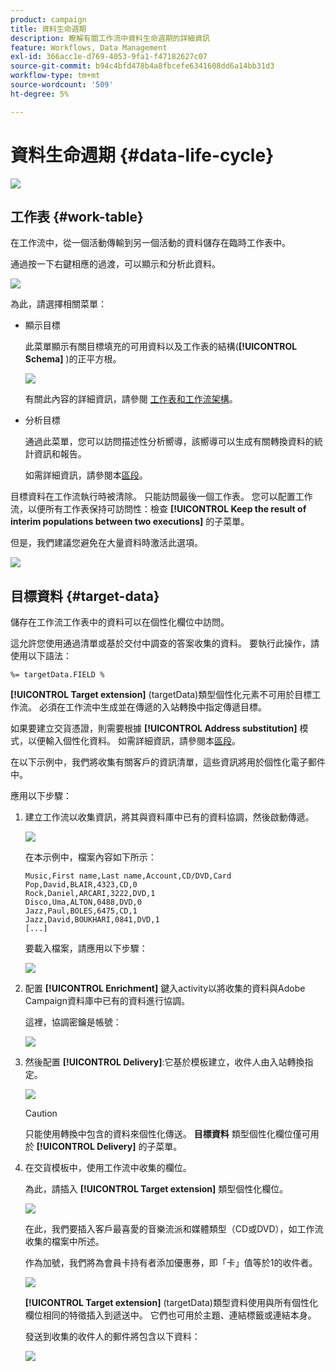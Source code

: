 ```yaml
---
product: campaign
title: 資料生命週期
description: 瞭解有關工作流中資料生命週期的詳細資訊
feature: Workflows, Data Management
exl-id: 366acc1e-d769-4053-9fa1-f47182627c07
source-git-commit: b94c4bfd478b4a8fbcefe6341608dd6a14bb31d3
workflow-type: tm+mt
source-wordcount: '509'
ht-degree: 5%

---
```


# 資料生命週期 {#data-life-cycle}

![](../../assets/common.svg)

## 工作表 {#work-table}

在工作流中，從一個活動傳輸到另一個活動的資料儲存在臨時工作表中。

通過按一下右鍵相應的過渡，可以顯示和分析此資料。

![](assets/wf-right-click-analyze.png)

為此，請選擇相關菜單：

* 顯示目標

   此菜單顯示有關目標填充的可用資料以及工作表的結構(**[!UICONTROL Schema]** )的正平方根。

   ![](assets/wf-right-click-display.png)

   有關此內容的詳細資訊，請參閱 [工作表和工作流架構](monitoring-workflow-execution.md#worktables-and-workflow-schema)。

* 分析目標

   通過此菜單，您可以訪問描述性分析嚮導，該嚮導可以生成有關轉換資料的統計資訊和報告。

   如需詳細資訊，請參閱本[區段](../../reporting/using/using-the-descriptive-analysis-wizard.md)。

目標資料在工作流執行時被清除。 只能訪問最後一個工作表。 您可以配置工作流，以便所有工作表保持可訪問性：檢查 **[!UICONTROL Keep the result of interim populations between two executions]** 的子菜單。

但是，我們建議您避免在大量資料時激活此選項。

![](assets/wf-purge-data-option.png)

## 目標資料 {#target-data}

儲存在工作流工作表中的資料可以在個性化欄位中訪問。

這允許您使用通過清單或基於交付中調查的答案收集的資料。 要執行此操作，請使用以下語法：

```
%= targetData.FIELD %
```

**[!UICONTROL Target extension]** (targetData)類型個性化元素不可用於目標工作流。 必須在工作流中生成並在傳遞的入站轉換中指定傳遞目標。

如果要建立交貨憑證，則需要根據 **[!UICONTROL Address substitution]** 模式，以便輸入個性化資料。 如需詳細資訊，請參閱本[區段](../../delivery/using/steps-defining-the-target-population.md#using-address-substitution-in-proof)。

在以下示例中，我們將收集有關客戶的資訊清單，這些資訊將用於個性化電子郵件中。

應用以下步驟：

1. 建立工作流以收集資訊，將其與資料庫中已有的資料協調，然後啟動傳遞。

   ![](assets/wf-targetdata-sample-1.png)

   在本示例中，檔案內容如下所示：

   ```
   Music,First name,Last name,Account,CD/DVD,Card
   Pop,David,BLAIR,4323,CD,0
   Rock,Daniel,ARCARI,3222,DVD,1
   Disco,Uma,ALTON,0488,DVD,0
   Jazz,Paul,BOLES,6475,CD,1
   Jazz,David,BOUKHARI,0841,DVD,1
   [...]
   ```

   要載入檔案，請應用以下步驟：

   ![](assets/wf-targetdata-sample-2.png)

1. 配置 **[!UICONTROL Enrichment]** 鍵入activity以將收集的資料與Adobe Campaign資料庫中已有的資料進行協調。

   這裡，協調密鑰是帳號：

   ![](assets/wf-targetdata-sample-3.png)

1. 然後配置 **[!UICONTROL Delivery]**:它基於模板建立，收件人由入站轉換指定。

   ![](assets/wf-targetdata-sample-4.png)

   >[!CAUTION]
   >
   >只能使用轉換中包含的資料來個性化傳送。 **目標資料** 類型個性化欄位僅可用於 **[!UICONTROL Delivery]** 的子菜單。

1. 在交貨模板中，使用工作流中收集的欄位。

   為此，請插入 **[!UICONTROL Target extension]** 類型個性化欄位。

   ![](assets/wf-targetdata-sample-5.png)

   在此，我們要插入客戶最喜愛的音樂流派和媒體類型（CD或DVD），如工作流收集的檔案中所述。

   作為加號，我們將為會員卡持有者添加優惠券，即「卡」值等於1的收件者。

   ![](assets/wf-targetdata-sample-6.png)

   **[!UICONTROL Target extension]** (targetData)類型資料使用與所有個性化欄位相同的特徵插入到遞送中。 它們也可用於主題、連結標籤或連結本身。

   發送到收集的收件人的郵件將包含以下資料：

   ![](assets/wf-targetdata-sample-7.png)

